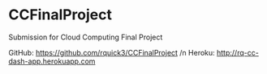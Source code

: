 # CCFinalProject
Submission for Cloud Computing Final Project

GitHub: https://github.com/rquick3/CCFinalProject
/n Heroku: http://rq-cc-dash-app.herokuapp.com

